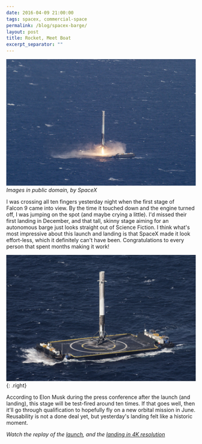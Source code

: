 ```yaml
---
date: 2016-04-09 21:00:00
tags: spacex, commercial-space
permalink: /blog/spacex-barge/
layout: post
title: Rocket, Meet Boat
excerpt_separator: ""
---
```


![Falcon 9 coming in][i-landing]
_Images in public domain, by SpaceX_

I was crossing all ten fingers yesterday night when the first stage of Falcon&nbsp;9 came into view. By the time it touched down and the engine turned off, I was jumping on the spot (and maybe crying a little). I'd missed their first landing in December, and that tall, skinny stage aiming for an autonomous barge just looks straight out of Science Fiction. I think what's most impressive about this launch and landing is that SpaceX made it look effort-less, which it definitely can't have been. Congratulations to every person that spent months making it work!

![Falcon&nbsp;9, on a boat][i-imonaboat]{: .right}

According to Elon Musk during the press conference after the launch (and landing), this stage will be test-fired around ten times. If that goes well, then it'll go through qualification to hopefully fly on a new orbital mission in June. Reusability is not a done deal yet, but yesterday's landing felt like a historic moment.

_Watch the replay of the [launch][launch], and the [landing in 4K resolution][landing]_

[i-landing]: /static/media/2016/04/ocisly-1.jpg
[i-imonaboat]: /static/media/2016/04/ocisly-2.jpg

[launch]: https://www.youtube.com/watch?v=C_Gmgj3N_Z0
[landing]: https://www.youtube.com/watch?v=sYmQQn_ZSys
